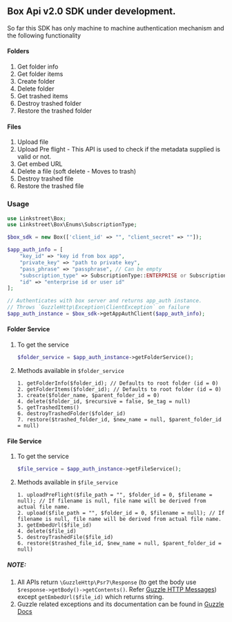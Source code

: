 ## Box Api v2.0 SDK under development.

So far this SDK has only machine to machine authentication mechanism and the following functionality

#### Folders
1. Get folder info
2. Get folder items
3. Create folder
4. Delete folder
5. Get trashed items
6. Destroy trashed folder
7. Restore the trashed folder

#### Files
1. Upload file
2. Upload Pre flight - This API is used to check if the metadata supplied is valid or not.
3. Get embed URL
4. Delete a file (soft delete - Moves to trash)
5. Destroy trashed file
6. Restore the trashed file

### Usage

```php
use Linkstreet\Box;
use Linkstreet\Box\Enums\SubscriptionType;

$box_sdk = new Box(['client_id' => "", "client_secret" => ""]);

$app_auth_info = [
    "key_id" => "key id from box app",
    "private_key" => "path to private key",
    "pass_phrase" => "passphrase", // Can be empty
    "subscription_type" => SubscriptionType::ENTERPRISE or SubscriptionType::USER,
    "id" => "enterprise id or user id"
];

// Authenticates with box server and returns app_auth instance.
// Throws `GuzzleHttp\Exception\ClientException` on failure 
$app_auth_instance = $box_sdk->getAppAuthClient($app_auth_info);
```

#### Folder Service
1. To get the service

    ```php
    $folder_service = $app_auth_instance->getFolderService();
    ```

2. Methods available in `$folder_service`

    ```
    1. getFolderInfo($folder_id); // Defaults to root folder (id = 0)
    2. getFolderItems($folder_id); // Defaults to root folder (id = 0)
    3. create($folder_name, $parent_folder_id = 0)
    4. delete($folder_id, $recursive = false, $e_tag = null)
    5. getTrashedItems()
    6. destroyTrashedFolder($folder_id)
    7. restore($trashed_folder_id, $new_name = null, $parent_folder_id = null)
    ```

#### File Service
1. To get the service

    ```php
    $file_service = $app_auth_instance->getFileService();
    ```

2. Methods available in `$file_service`

    ```
    1. uploadPreFlight($file_path = "", $folder_id = 0, $filename = null); // If filename is null, file name will be derived from actual file name.
    2. upload($file_path = "", $folder_id = 0, $filename = null); // If filename is null, file name will be derived from actual file name.
    3. getEmbedUrl($file_id)
    4. delete($file_id)
    5. destroyTrashedFile($file_id)
    6. restore($trashed_file_id, $new_name = null, $parent_folder_id = null)
    ```
          
        
##### NOTE:

1. All APIs return `\GuzzleHttp\Psr7\Response` (to get the body use `$response->getBody()->getContents()`. Refer [Guzzle HTTP Messages](http://docs.guzzlephp.org/en/latest/psr7.html#responses)) except `getEmbedUrl($file_id)` which returns string. 
2. Guzzle related exceptions and its documentation can be found in [Guzzle Docs](http://docs.guzzlephp.org/en/latest/quickstart.html#exceptions)
